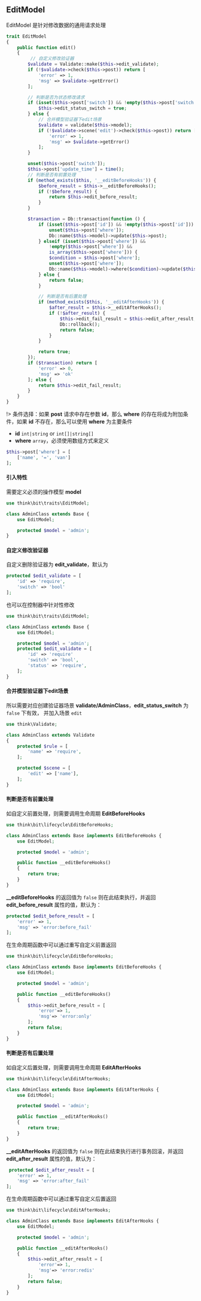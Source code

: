 ## EditModel

EditModel 是针对修改数据的通用请求处理

```php
trait EditModel
{
    public function edit()
    {
         // 自定义修改验证器
        $validate = Validate::make($this->edit_validate);
        if (!$validate->check($this->post)) return [
            'error' => 1,
            'msg' => $validate->getError()
        ];

        // 判断是否为状态修改请求
        if (isset($this->post['switch']) && !empty($this->post['switch'])) {
            $this->edit_status_switch = true;
        } else {
            // 合并模型验证器下edit场景
            $validate = validate($this->model);
            if (!$validate->scene('edit')->check($this->post)) return [
                'error' => 1,
                'msg' => $validate->getError()
            ];
        }

        unset($this->post['switch']);
        $this->post['update_time'] = time();
        // 判断是否有前置处理
        if (method_exists($this, '__editBeforeHooks')) {
            $before_result = $this->__editBeforeHooks();
            if (!$before_result) {
                return $this->edit_before_result;
            }
        }

        $transaction = Db::transaction(function () {
            if (isset($this->post['id']) && !empty($this->post['id'])) {
                unset($this->post['where']);
                Db::name($this->model)->update($this->post);
            } elseif (isset($this->post['where']) &&
                !empty($this->post['where']) &&
                is_array($this->post['where'])) {
                $condition = $this->post['where'];
                unset($this->post['where']);
                Db::name($this->model)->where($condition)->update($this->post);
            } else {
                return false;
            }

            // 判断是否有后置处理
            if (method_exists($this, '__editAfterHooks')) {
                $after_result = $this->__editAfterHooks();
                if (!$after_result) {
                    $this->edit_fail_result = $this->edit_after_result;
                    Db::rollback();
                    return false;
                }
            }

            return true;
        });
        if ($transaction) return [
            'error' => 0,
            'msg' => 'ok'
        ]; else {
            return $this->edit_fail_result;
        }
    }
}
```

!> 条件选择：如果 **post** 请求中存在参数 **id**，那么 **where** 的存在将成为附加条件，如果 **id** 不存在，那么可以使用 **where** 为主要条件

- **id** `int|string` or `int[]|string[]`
- **where** `array`，必须使用数组方式来定义

```php
$this->post['where'] = [
    ['name', '=', 'van']
];
```

#### 引入特性

需要定义必须的操作模型 **model**

```php
use think\bit\traits\EditModel;

class AdminClass extends Base {
    use EditModel;

    protected $model = 'admin';
}
```

#### 自定义修改验证器

自定义删除验证器为 **edit_validate**，默认为

```php
protected $edit_validate = [
    'id' => 'require',
    'switch' => 'bool'
];
```

也可以在控制器中针对性修改

```php
use think\bit\traits\EditModel;

class AdminClass extends Base {
    use EditModel;

    protected $model = 'admin';
    protected $edit_validate = [
        'id' => 'require'
        'switch' => 'bool',
        'status' => 'require',
    ];
}
```

#### 合并模型验证器下edit场景

所以需要对应创建验证器场景 **validate/AdminClass**，**edit_status_switch** 为 `false` 下有效， 并加入场景 `edit`

```php
use think\Validate;

class AdminClass extends Validate
{
    protected $rule = [
        'name' => 'require',
    ];

    protected $scene = [
        'edit' => ['name'],
    ];
}
```

#### 判断是否有前置处理

如自定义前置处理，则需要调用生命周期 **EditBeforeHooks**

```php
use think\bit\lifecycle\EditBeforeHooks;

class AdminClass extends Base implements EditBeforeHooks {
    use EditModel;

    protected $model = 'admin';

    public function __editBeforeHooks()
    {
        return true;
    }
}
```

**__editBeforeHooks** 的返回值为 `false` 则在此结束执行，并返回 **edit_before_result** 属性的值，默认为：

```php
protected $edit_before_result = [
    'error' => 1,
    'msg' => 'error:before_fail'
];
```

在生命周期函数中可以通过重写自定义前置返回

```php
use think\bit\lifecycle\EditBeforeHooks;

class AdminClass extends Base implements EditBeforeHooks {
    use EditModel;

    protected $model = 'admin';

    public function __editBeforeHooks()
    {
        $this->edit_before_result = [
            'error'=> 1,
            'msg'=> 'error:only'
        ];
        return false;
    }
}
```

#### 判断是否有后置处理

如自定义后置处理，则需要调用生命周期 **EditAfterHooks**

```php
use think\bit\lifecycle\EditAfterHooks;

class AdminClass extends Base implements EditAfterHooks {
    use EditModel;

    protected $model = 'admin';

    public function __editAfterHooks()
    {
        return true;
    }
}
```

**__editAfterHooks** 的返回值为 `false` 则在此结束执行进行事务回滚，并返回 **edit_after_result** 属性的值，默认为：

```php
 protected $edit_after_result = [
    'error' => 1,
    'msg' => 'error:after_fail'
];
```

在生命周期函数中可以通过重写自定义后置返回

```php
use think\bit\lifecycle\EditAfterHooks;

class AdminClass extends Base implements EditAfterHooks {
    use EditModel;

    protected $model = 'admin';

    public function __editAfterHooks()
    {
        $this->edit_after_result = [
            'error'=> 1,
            'msg'=> 'error:redis'
        ];
        return false;
    }
}
```